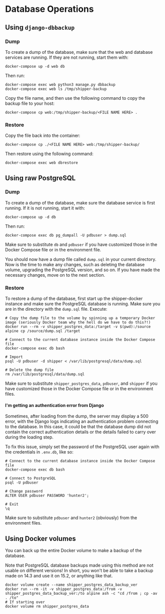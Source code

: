 # Database Operations

## Using `django-dbbackup`

### Dump

To create a dump of the database, make sure that the web and database services are running. If they are not running, start them with:

```
docker-compose up -d web db
```

Then run:

```
docker-compose exec web python3 manage.py dbbackup
docker-compose exec web ls /tmp/shipper-backup
```

Copy the file name, and then use the following command to copy the backup file to your host:

```
docker-compose cp web:/tmp/shipper-backup/<FILE NAME HERE> .
```

### Restore

Copy the file back into the container:

```
docker-compose cp ./<FILE NAME HERE> web:/tmp/shipper-backup/
```

Then restore using the following command:

```
docker-compose exec web dbrestore
```


## Using raw PostgreSQL

### Dump

To create a dump of the database, make sure the database service is first running. If it is not running, start it with:

```
docker-compose up -d db
```

Then run:

```
docker-compose exec db pg_dumpall -U pdbuser > dump.sql
```

Make sure to substitute `db` and `pdbuser` if you have customized those in the Docker Compose file or in the environment file.

You should now have a dump file called `dump.sql` in your current directory. Now is the time to make any changes, such as deleting the database volume, upgrading the PostgreSQL version, and so on. If you have made the necessary changes, move on to the next section.

### Restore

To restore a dump of the database, first start up the shipper-docker instance and make sure the PostgreSQL database is running. Make sure you are in the directory with the `dump.sql` file. Execute:

```
# Copy the dump file to the volume by spinning up a temporary Docker image (seriously Docker team why the hell do we have to do this?!)
docker run --rm -v shipper_postgres_data:/target -v $(pwd):/source alpine cp /source/dump.sql /target

# Connect to the current database instance inside the Docker Compose file
docker-compose exec db bash

# Import
psql -U pdbuser -d shipper < /var/lib/postgresql/data/dump.sql

# Delete the dump file
rm /var/lib/postgresql/data/dump.sql
```

Make sure to substitute `shipper_postgres_data`, `pdbuser`, and `shipper` if you have customized those in the Docker Compose file or in the environment files.

#### I'm getting an authentication error from Django

Sometimes, after loading from the dump, the server may display a 500 error, with the Django logs indicating an authentication problem connecting to the database. In this case, it could be that the database dump did not contain the correct authentication details or the details failed to carry over during the loading step.

To fix this issue, simply set the password of the PostgreSQL user again with the credentials in `.env.db`, like so:

```
# Connect to the current database instance inside the Docker Compose file
docker-compose exec db bash

# Connect to PostgreSQL
psql -U pdbuser

# Change password
ALTER USER pdbuser PASSWORD 'hunter2';

# Exit
\q
```

Make sure to substitute `pdbuser` and `hunter2` (obviously) from the environment files.

## Using Docker volumes

You can back up the entire Docker volume to make a backup of the database.

Note that PostgreSQL database backups made using this method are not usable on different versions! In short, you won't be able to take a backup made on 14.3 and use it on 15.2, or anything like that.

```
docker volume create --name shipper_postgres_data_backup_ver
docker run --rm -it -v shipper_postgres_data:/from -v shipper_postgres_data_backup_ver:/to alpine ash -c "cd /from ; cp -av . /to"
# If starting over
docker volume rm shipper_postgres_data
```
